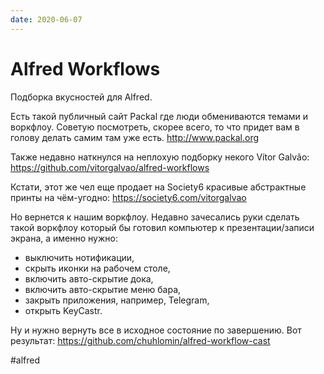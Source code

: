 ```yaml
---
date: 2020-06-07
---
```


# Alfred Workflows

Подборка вкусностей для Alfred.

Eсть такой публичный сайт Packal где люди обмениваются темами и воркфлоу.
Советую посмотреть, скорее всего, то что придет вам в голову делать самим там уже есть.
http://www.packal.org

Также недавно наткнулся на неплохую подборку некого Vítor Galvão:
https://github.com/vitorgalvao/alfred-workflows

Кстати, этот же чел еще продает на Society6 красивые абстрактные принты на чём-угодно:
https://society6.com/vitorgalvao

Но вернется к нашим воркфлоу. Недавно зачесались руки сделать такой воркфлоу который бы готовил компьютер к презентации/записи экрана, а именно нужно:

- выключить нотификации,
- скрыть иконки на рабочем столе,
- включить авто-скрытие дока,
- включить авто-скрытие меню бара,
- закрыть приложения, например, Telegram,
- открыть KeyCastr.

Ну и нужно вернуть все в исходное состояние по завершению. Вот результат:
https://github.com/chuhlomin/alfred-workflow-cast

#alfred
